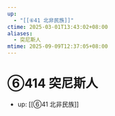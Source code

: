 ```yaml
---
up:
  - "[[⑥41 北非民族]]"
ctime: 2025-03-01T13:43:02+08:00
aliases:
  - 突尼斯人
mtime: 2025-09-09T12:37:05+08:00
---
```


# ⑥414 突尼斯人

- up: [[⑥41 北非民族]]
